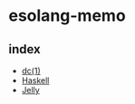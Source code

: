# esolang-memo

## index

- [dc(1)](dc.md)
- [Haskell](haskell/monads.md)
- [Jelly](jelly/index.md)
